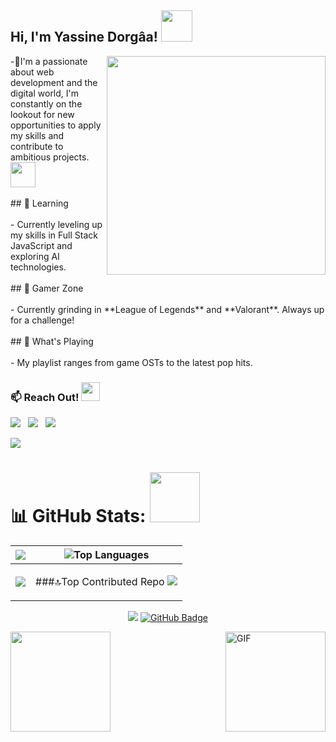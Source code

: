 <div><h2> Hi, I'm Yassine Dorgâa! <img src="https://media.giphy.com/media/mGcNjsfWAjY5AEZNw6/giphy.gif" width="50"></h2>
<img align='right' src="https://aniyuki.com/wp-content/uploads/2022/08/aniyuki-hello-30.gif" width="350">
  <p align="left">-🚀I'm a passionate about web development and the digital world, I'm constantly on the lookout for new opportunities to apply my skills and contribute to ambitious projects. <img src="https://media.giphy.com/media/cQSjIBgUC2NbMKEm9q/giphy.gif" width="40"  ><br><br>## 🌱 Learning<br><br>- Currently leveling up my skills in Full Stack JavaScript and exploring AI technologies.<br><br>## 👾 Gamer Zone<br><br>- Currently grinding in **League of Legends** and **Valorant**. Always up for a challenge!<br><br>## 🎵 What's Playing<br><br>- My playlist ranges from game OSTs to the latest pop hits.
<h3>📫 Reach Out! <img src="https://media.giphy.com/media/WUlplcMpOCEmTGBtBW/giphy.gif" width="30"></h3>
</div>
<a href="https://twitter.com/yassinedorgaa"><img src="https://img.shields.io/badge/Twitter-1DA1F2?style=for-the-badge&logo=twitter&logoColor=white"></img></a>&nbsp;&nbsp; <a href="https://linkedin.com/in/yassinedorgaa/"><img src="https://img.shields.io/badge/LinkedIn-0077B5?style=for-the-badge&logo=linkedin&logoColor=white"></img></a>&nbsp;&nbsp; <a href="https://t.me/YassineDG"><img src="https://img.shields.io/badge/telgram-229ED9?style=for-the-badge&logo=telegram&logoColor=white"></img></a>&nbsp;&nbsp; 

<!--Trap--:)-->
<a href="https://github.com/404"><img src="https://user-images.githubusercontent.com/73097560/115834477-dbab4500-a447-11eb-908a-139a6edaec5c.gif"></a>
# 📊 GitHub Stats: <img src="https://media.giphy.com/media/2C6rrUPtCpQUojg2hh/giphy.gif" width="80">
| ![](https://github-readme-stats.vercel.app/api?username=YassineDG&theme=nightowl&hide_border=false&include_all_commits=false&count_private=false) | ![Top Languages](https://github-readme-stats.vercel.app/api/top-langs/?username=YassineDG&theme=nightowl&hide_border=false&include_all_commits=false&count_private=false&layout=compact) |
| --- | --- |
| ![](https://github-readme-streak-stats.herokuapp.com/?user=YassineDG&theme=nightowl&hide_border=false) |<p>###🔝Top Contributed Repo ![](https://github-contributor-stats.vercel.app/api?username=YassineDG&limit=5&theme=tokyonight&combine_all_yearly_contributions=true)</p>

<p align='center'><img src='https://visitor-badge.laobi.icu/badge?page_id=yassinedorgaa'> <a href="https://github.com/YassineDG?tab=followers"><img src="https://img.shields.io/github/followers/YassineDG?label=Followers&style=social" alt="GitHub Badge"></a>
</p>
<img align="right" alt="GIF" height="160px" src="https://media.tenor.com/-169fSymeTgAAAAi/anime-girl.gif" />
<img src="https://media.tenor.com/dFJxoHR7t-4AAAAi/ensemble-stars-enstars.gif" height="160px" width="160px"> 
